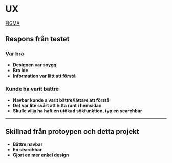 # UX

[FIGMA](https://www.figma.com/file/jeRWvXsXyBJIRmjVgaRqo5/UX---H%C3%A5llbarhet?node-id=16%3A47)

## Respons från testet

### Var bra

- **Designen var snygg**
- **Bra ide**
- **Information var lätt att förstå**

### Kunde ha varit bättre

- **Navbar kunde a varit bättre/lättare att förstå**
- **Det var lite svårt att hitta runt i hemsidan**
- **Skulle vilja ha haft en utökad sökfunktion, typ en searchbar**

---------------------------------------------

## Skillnad från protoypen och detta projekt

- **Bättre navbar**
- **En searchbar**
- **Gjort en mer enkel design**

